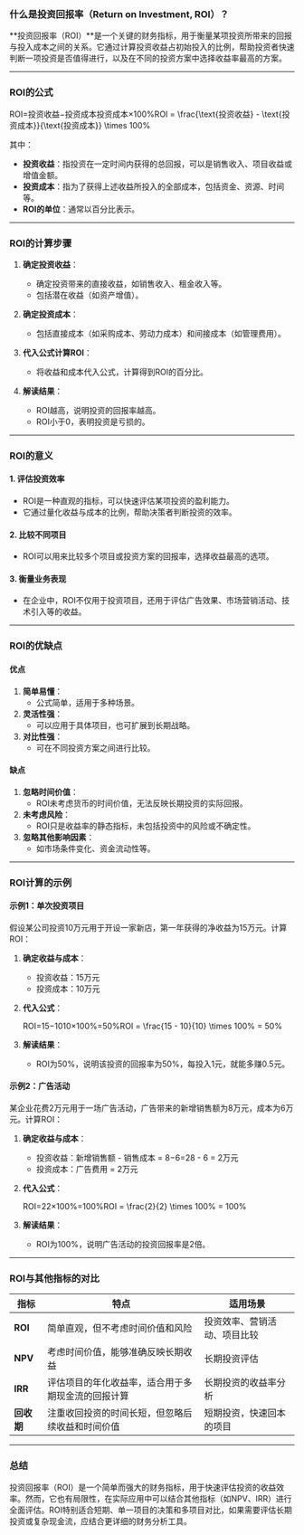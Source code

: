 ### 什么是投资回报率（Return on Investment, ROI）？

**投资回报率（ROI）**是一个关键的财务指标，用于衡量某项投资所带来的回报与投入成本之间的关系。它通过计算投资收益占初始投入的比例，帮助投资者快速判断一项投资是否值得进行，以及在不同的投资方案中选择收益率最高的方案。

---

### ROI的公式

ROI=投资收益−投资成本投资成本×100%ROI = \frac{\text{投资收益} - \text{投资成本}}{\text{投资成本}} \times 100\%

其中：

- **投资收益**：指投资在一定时间内获得的总回报，可以是销售收入、项目收益或增值金额。
- **投资成本**：指为了获得上述收益所投入的全部成本，包括资金、资源、时间等。
- **ROI的单位**：通常以百分比表示。

---

### ROI的计算步骤

1. **确定投资收益**：
    
    - 确定投资带来的直接收益，如销售收入、租金收入等。
    - 包括潜在收益（如资产增值）。
2. **确定投资成本**：
    
    - 包括直接成本（如采购成本、劳动力成本）和间接成本（如管理费用）。
3. **代入公式计算ROI**：
    
    - 将收益和成本代入公式，计算得到ROI的百分比。
4. **解读结果**：
    
    - ROI越高，说明投资的回报率越高。
    - ROI小于0，表明投资是亏损的。

---

### ROI的意义

#### 1. **评估投资效率**

- ROI是一种直观的指标，可以快速评估某项投资的盈利能力。
- 它通过量化收益与成本的比例，帮助决策者判断投资的效率。

#### 2. **比较不同项目**

- ROI可以用来比较多个项目或投资方案的回报率，选择收益最高的选项。

#### 3. **衡量业务表现**

- 在企业中，ROI不仅用于投资项目，还用于评估广告效果、市场营销活动、技术引入等的收益。

---

### ROI的优缺点

#### 优点

1. **简单易懂**：
    - 公式简单，适用于多种场景。
2. **灵活性强**：
    - 可以应用于具体项目，也可扩展到长期战略。
3. **对比性强**：
    - 可在不同投资方案之间进行比较。

#### 缺点

1. **忽略时间价值**：
    - ROI未考虑货币的时间价值，无法反映长期投资的实际回报。
2. **未考虑风险**：
    - ROI只是收益率的静态指标，未包括投资中的风险或不确定性。
3. **忽略其他影响因素**：
    - 如市场条件变化、资金流动性等。

---

### ROI计算的示例

#### 示例1：单次投资项目

假设某公司投资10万元用于开设一家新店，第一年获得的净收益为15万元。计算ROI：

1. **确定收益与成本**：
    
    - 投资收益：15万元
    - 投资成本：10万元
2. **代入公式**：
    
    ROI=15−1010×100%=50%ROI = \frac{15 - 10}{10} \times 100\% = 50\%
3. **解读结果**：
    
    - ROI为50%，说明该投资的回报率为50%，每投入1元，就能多赚0.5元。

#### 示例2：广告活动

某企业花费2万元用于一场广告活动，广告带来的新增销售额为8万元，成本为6万元。计算ROI：

1. **确定收益与成本**：
    
    - 投资收益：新增销售额 - 销售成本 = 8−6=28 - 6 = 2万元
    - 投资成本：广告费用 = 2万元
2. **代入公式**：
    
    ROI=22×100%=100%ROI = \frac{2}{2} \times 100\% = 100\%
3. **解读结果**：
    
    - ROI为100%，说明广告活动的投资回报率是2倍。

---

### ROI与其他指标的对比

|**指标**|**特点**|**适用场景**|
|---|---|---|
|**ROI**|简单直观，但不考虑时间价值和风险|投资效率、营销活动、项目比较|
|**NPV**|考虑时间价值，能够准确反映长期收益|长期投资评估|
|**IRR**|评估项目的年化收益率，适合用于多期现金流的回报计算|长期投资的收益率分析|
|**回收期**|注重收回投资的时间长短，但忽略后续收益和时间价值|短期投资，快速回本的项目|

---

### 总结

投资回报率（ROI）是一个简单而强大的财务指标，用于快速评估投资的收益效率。然而，它也有局限性，在实际应用中可以结合其他指标（如NPV、IRR）进行全面评估。ROI特别适合短期、单一项目的决策和多项目对比，如果需要评估长期投资或复杂现金流，应结合更详细的财务分析工具。